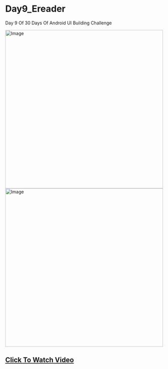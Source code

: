 # Day9_Ereader
Day 9 Of 30 Days Of Android UI Building Challenge

<img src="https://github.com/expeknow/Day9_Ereader/assets/106759388/90a2b895-dfb4-45ba-8f5b-d5b2f2e5e4f7" alt="Image" width="500" height="500">

<img src="https://github.com/expeknow/Day9_Ereader/assets/106759388/77c50bb6-66c7-4391-a31a-df35f867499b" alt="Image" width="500" height="500">

## [Click To Watch Video](https://www.youtube.com/watch?v=UOBSHGc2mvs)

